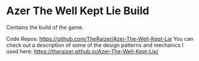 # Azer The Well Kept Lie Build

Contains the build of the game.


Code Repos: https://github.com/TheRaizer/Azer-The-Well-Kept-Lie
You can check out a description of some of the design patterns and mechanics I used here: https://theraizer.github.io/Azer-The-Well-Kept-Lie/